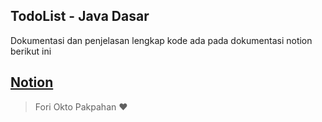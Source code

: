 ## TodoList - Java Dasar
Dokumentasi dan penjelasan lengkap kode ada pada dokumentasi notion berikut ini
## [Notion](https://lead-pigment-153.notion.site/Studi-Kasus-Java-Dasar-Todo-List-d2ced0cd3d0948f28c8e6d48d6c2109e?pvs=4)

> Fori Okto Pakpahan ❤️